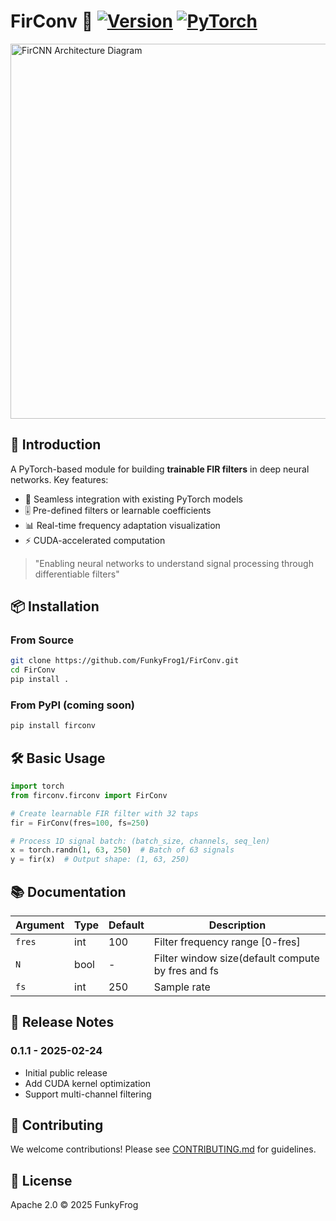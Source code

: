 # FirConv 🔌 [![Version](https://img.shields.io/badge/version-0.1.1-red.svg)](https://semver.org) [![PyTorch](https://img.shields.io/badge/PyTorch-%3E%3D1.8.0-orange)](https://pytorch.org)

<img src="https://github.com/user-attachments/assets/923837e9-8192-466f-8985-6cdcd030f03a" width="600" alt="FirCNN Architecture Diagram">

## 🚀 Introduction
A PyTorch-based module for building **trainable FIR filters** in deep neural networks. Key features:

- 🔧 Seamless integration with existing PyTorch models
- 🎚️ Pre-defined filters or learnable coefficients
- 📊 Real-time frequency adaptation visualization
- ⚡ CUDA-accelerated computation

> "Enabling neural networks to understand signal processing through differentiable filters"

## 📦 Installation

### From Source
```bash
git clone https://github.com/FunkyFrog1/FirConv.git
cd FirConv
pip install .
```

### From PyPI (coming soon)
```bash
pip install firconv
```

## 🛠️ Basic Usage
```python
import torch
from firconv.firconv import FirConv

# Create learnable FIR filter with 32 taps
fir = FirConv(fres=100, fs=250)

# Process 1D signal batch: (batch_size, channels, seq_len)
x = torch.randn(1, 63, 250)  # Batch of 63 signals
y = fir(x)  # Output shape: (1, 63, 250)
```

## 📚 Documentation
| Argument    | Type    | Default | Description                                         |
|-------------|---------|---------|-----------------------------------------------------|
| `fres`      | int     | 100     | Filter frequency range [0-fres]                     |
| `N`         | bool    | -       | Filter window size(default compute by fres and fs   |
| `fs`        | int     | 250     | Sample rate                                         |

## 📅 Release Notes
### 0.1.1 - 2025-02-24
- Initial public release
- Add CUDA kernel optimization
- Support multi-channel filtering

## 🤝 Contributing
We welcome contributions! Please see [CONTRIBUTING.md](docs/CONTRIBUTING.md) for guidelines.

## 📜 License
Apache 2.0 © 2025 FunkyFrog

